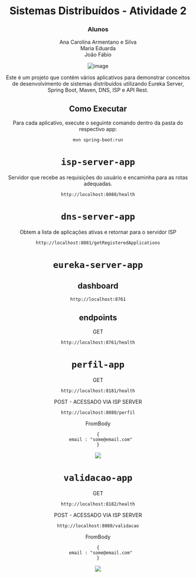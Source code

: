 <div align="center"> 
 
# Sistemas Distribuídos - Atividade 2

### Alunos
Ana Carolina Armentano e Silva<br>
Maria Eduarda<br>
João Fábio 

![image](https://github.com/MariaP-Ramalho/SDAtividade2/assets/88147887/bb011d01-d703-4110-91c2-93bf90f3f621)
<!--Excalidraw: https://excalidraw.com/#json=9Dvb07mGXfhT5CZpdBmfs,jOlULBawkJB7Sm9nGcRFAQ-->
Este é um projeto que contém vários aplicativos para demonstrar conceitos de desenvolvimento de sistemas distribuídos utilizando Eureka Server, Spring Boot, Maven, DNS, ISP e API Rest.

## Como Executar

Para cada aplicativo, execute o seguinte comando dentro da pasta do respectivo app:

```
mvn spring-boot:run
```

# `isp-server-app`

Servidor que recebe as requisições do usuário e encaminha para as rotas adequadas. 

```
http://localhost:8080/health
```

# `dns-server-app`

Obtem a lista de aplicações ativas e retornar para o servidor ISP

```
http://localhost:8081/getRegisteredApplications
```

# `eureka-server-app`

## dashboard 

```
http://localhost:8761
```

## endpoints

GET
```
http://localhost:8761/health
```

# `perfil-app`

GET 
```
http://localhost:8181/health
```

POST - ACESSADO VIA ISP SERVER
```
http://localhost:8080/perfil
```
FromBody
```
{
  email : "some@email.com"
}
```

<img src="https://github.com/MariaP-Ramalho/SDAtividade2/assets/88147887/e825c329-92c2-43e9-9c17-b4a1e54fd8d4"></img>


# `validacao-app`

GET
```
http://localhost:8182/health
```

POST - ACESSADO VIA ISP SERVER
```
http://localhost:8080/validacao
```
FromBody
```
{
  email : "some@email.com"
}
```

<img src="https://github.com/MariaP-Ramalho/SDAtividade2/assets/88147887/a6986a62-c59f-4e17-bd02-6d7bc60ea6b9"></img>

</div>
